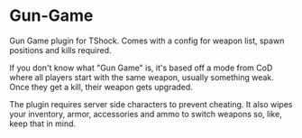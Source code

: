 # Gun-Game
Gun Game plugin for TShock. Comes with a config for weapon list, spawn positions and kills required.

If you don't know what "Gun Game" is, it's based off a mode from CoD where all players start with the same weapon, usually something weak. Once they get a kill, their weapon gets upgraded.

The plugin requires server side characters to prevent cheating. It also wipes your inventory, armor, accessories and ammo to switch weapons so, like, keep that in mind.
